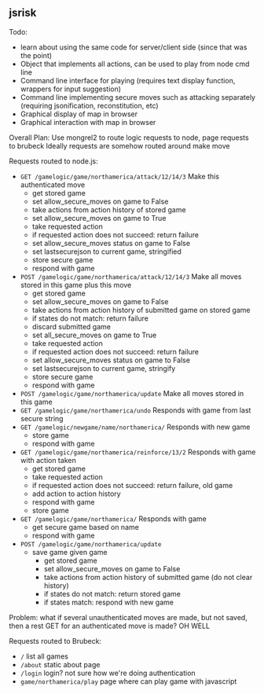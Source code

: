 jsrisk
-----

Todo:

* learn about using the same code for server/client side 
  (since that was the point)
* Object that implements all actions, can be used to play from node cmd line
* Command line interface for playing
  (requires text display function, wrappers for input suggestion)
* Command line implementing secure moves such as attacking separately
  (requiring jsonification, reconstitution, etc)
* Graphical display of map in browser
* Graphical interaction with map in browser

Overall Plan:
Use mongrel2 to route logic requests to node, page requests to brubeck
Ideally requests are somehow routed around
make move

Requests routed to node.js:

* `GET /gamelogic/game/northamerica/attack/12/14/3`
  Make this authenticated move
    * get stored game
    * set allow_secure_moves on game to False
    * take actions from action history of stored game
    * set allow_secure_moves on game to True
    * take requested action
    * if requested action does not succeed: return failure
    * set allow_secure_moves status on game to False
    * set lastsecurejson to current game, stringified
    * store secure game
    * respond with game
* `POST /gamelogic/game/northamerica/attack/12/14/3`
  Make all moves stored in this game plus this move
    * get stored game
    * set allow_secure_moves on game to False
    * take actions from action history of submitted game on stored game
    * if states do not match: return failure
    * discard submitted game
    * set all_secure_moves on game to True
    * take requested action
    * if requested action does not succeed: return failure
    * set allow_secure_moves status on game to False
    * set lastsecurejson to current game, stringify
    * store secure game
    * respond with game
* `POST /gamelogic/game/northamerica/update`
  Make all moves stored in this game
* `GET /gamelogic/game/northamerica/undo`
  Responds with game from last secure string
* `GET /gamelogic/newgame/name/northamerica/`
  Responds with new game
    * store game
    * respond with game
* `GET /gamelogic/game/northamerica/reinforce/13/2`
  Responds with game with action taken
    * get stored game
    * take requested action
    * if requested action does not succeed: return failure, old game
    * add action to action history
    * respond with game
    * store game
* `GET /gamelogic/game/northamerica/`
  Responds with game
    * get secure game based on name
    * respond with game
* `POST /gamelogic/game/northamerica/update`
  * save game given game
    * get stored game
    * set allow_secure_moves on game to False
    * take actions from action history of submitted game
       (do not clear history)
    * if states do not match: return stored game
    * if states match: respond with new game 

Problem: what if several unauthenticated moves are made, but not saved,
then a rest GET for an authenticated move is made? OH WELL

Requests routed to Brubeck:
* `/`
  list all games
* `/about`
  static about page
* `/login`
  login? not sure how we're doing authentication
* `game/northamerica/play`
  page where can play game with javascript
